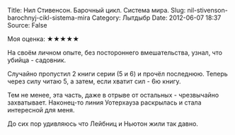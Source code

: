 Title: Нил Стивенсон. Барочный цикл. Система мира.
Slug: nil-stivenson-barochnyj-cikl-sistema-mira
Category: Лытдыбр
Date: 2012-06-07 18:37
Source: False

Моя оценка: ★★★★★

На своём личном опыте, без постороннего вмешательства, узнал, что убийца - садовник.

Случайно пропустил 2 книги серии (5 и 6) и прочёл последнюю. Теперь через силу читаю 5, а затем, если хватит сил - 6ю книгу.

Тем не менее, эта часть, даже в отрыве от остальных - чрезвычайно захватывает. Наконец-то линия Уотерхауза раскрылась и стала интересной для меня.

До сих пор удивляюсь что Лейбниц и Ньютон жили так давно.
